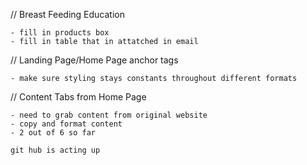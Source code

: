 // Breast Feeding Education

    - fill in products box
    - fill in table that in attatched in email

// Landing Page/Home Page anchor tags

    - make sure styling stays constants throughout different formats

// Content Tabs from Home Page

    - need to grab content from original website
    - copy and format content
    - 2 out of 6 so far

    git hub is acting up
